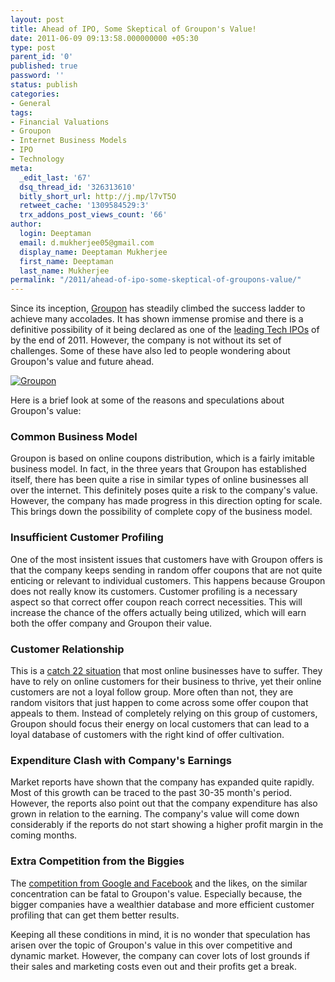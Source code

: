 ```yaml
---
layout: post
title: Ahead of IPO, Some Skeptical of Groupon's Value!
date: 2011-06-09 09:13:58.000000000 +05:30
type: post
parent_id: '0'
published: true
password: ''
status: publish
categories:
- General
tags:
- Financial Valuations
- Groupon
- Internet Business Models
- IPO
- Technology
meta:
  _edit_last: '67'
  dsq_thread_id: '326313610'
  bitly_short_url: http://j.mp/l7vT5O
  retweet_cache: '1309584529:3'
  trx_addons_post_views_count: '66'
author:
  login: Deeptaman
  email: d.mukherjee05@gmail.com
  display_name: Deeptaman Mukherjee
  first_name: Deeptaman
  last_name: Mukherjee
permalink: "/2011/ahead-of-ipo-some-skeptical-of-groupons-value/"
---
```

<p>Since its inception, <a href="http://www.groupon.com/">Groupon</a> has steadily climbed the success ladder to achieve many accolades. It has shown immense promise and there is a definitive possibility of it being declared as one of the <a href="http://images.businessweek.com/slideshows/20110415/the-next-wave-of-tech-ipos/slides/9">leading Tech IPOs</a> of by the end of 2011. However, the company is not without its set of challenges. Some of these have also led to people wondering about Groupon's value and future ahead.</p>
<p><!--more--></p>
<p><a href="http://www.groupon.com/"><img src="/static/2011/06/groupon-logo.jpg" alt="Groupon" class="alignright" /></a></p>
<p>Here is a brief look at some of the reasons and speculations about Groupon's value:</p>
<h3>Common Business Model</h3>
<p>Groupon is based on online coupons distribution, which is a fairly imitable business model. In fact, in the three years that Groupon has established itself, there has been quite a rise in similar types of online businesses all over the internet. This definitely poses quite a risk to the company's value. However, the company has made progress in this direction opting for scale. This brings down the possibility of complete copy of the business model.</p>
<h3>Insufficient Customer Profiling</h3>
<p>One of the most insistent issues that customers have with Groupon offers is that the company keeps sending in random offer coupons that are not quite enticing or relevant to individual customers. This happens because Groupon does not really know its customers. Customer profiling is a necessary aspect so that correct offer coupon reach correct necessities. This will increase the chance of the offers actually being utilized, which will earn both the offer company and Groupon their value.      </p>
<h3>Customer Relationship</h3>
<p>This is a <a href="http://en.wikipedia.org/wiki/Catch-22">catch 22 situation</a> that most online businesses have to suffer. They have to rely on online customers for their business to thrive, yet their online customers are not a loyal follow group. More often than not, they are random visitors that just happen to come across some offer coupon that appeals to them. Instead of completely relying on this group of customers, Groupon should focus their energy on local customers that can lead to a loyal database of customers with the right kind of offer cultivation.</p>
<h3>Expenditure Clash with Company's Earnings</h3>
<p>Market reports have shown that the company has expanded quite rapidly. Most of this growth can be traced to the past 30-35 month's period. However, the reports also point out that the company expenditure has also grown in relation to the earning. The company's value will come down considerably if the reports do not start showing a higher profit margin in the coming months.</p>
<h3>Extra Competition from the Biggies</h3>
<p>The <a href="http://www.digitaltrends.com/social-media/google-offers-vs-groupon-vs-facebook-deals/">competition from Google and Facebook</a> and the likes, on the similar concentration can be fatal to Groupon's value. Especially because, the bigger companies have a wealthier database and more efficient customer profiling that can get them better results.</p>
<p>Keeping all these conditions in mind, it is no wonder that speculation has arisen over the topic of Groupon's value in this over competitive and dynamic market. However, the company can cover lots of lost grounds if their sales and marketing costs even out and their profits get a break.</p>

